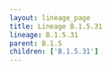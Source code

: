 ```yaml
---
layout: lineage_page
title: Lineage B.1.5.31
lineage: B.1.5.31
parent: B.1.5
children: ['B.1.5.31']
---
```


